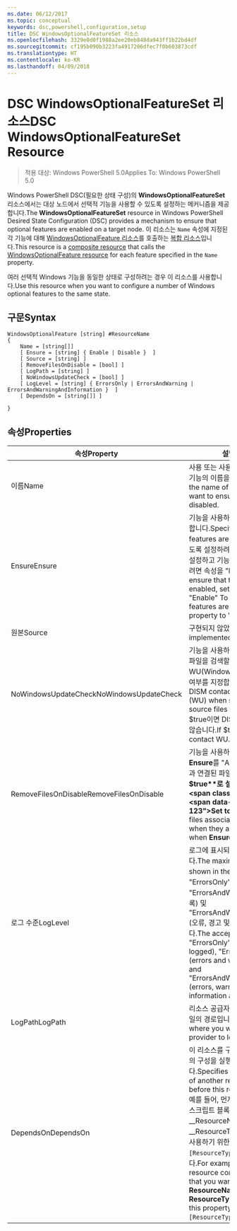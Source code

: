```yaml
---
ms.date: 06/12/2017
ms.topic: conceptual
keywords: dsc,powershell,configuration,setup
title: DSC WindowsOptionalFeatureSet 리소스
ms.openlocfilehash: 3329e0d0f1988a2ee20eb848da943ff1b22bd4df
ms.sourcegitcommit: cf195b090b3223fa4917206dfec7f0b603873cdf
ms.translationtype: HT
ms.contentlocale: ko-KR
ms.lasthandoff: 04/09/2018
---
```

# <a name="dsc-windowsoptionalfeatureset-resource"></a><span data-ttu-id="22d26-103">DSC WindowsOptionalFeatureSet 리소스</span><span class="sxs-lookup"><span data-stu-id="22d26-103">DSC WindowsOptionalFeatureSet Resource</span></span>

> <span data-ttu-id="22d26-104">적용 대상: Windows PowerShell 5.0</span><span class="sxs-lookup"><span data-stu-id="22d26-104">Applies To: Windows PowerShell 5.0</span></span>

<span data-ttu-id="22d26-105">Windows PowerShell DSC(필요한 상태 구성)의 **WindowsOptionalFeatureSet** 리소스에서는 대상 노드에서 선택적 기능을 사용할 수 있도록 설정하는 메커니즘을 제공합니다.</span><span class="sxs-lookup"><span data-stu-id="22d26-105">The **WindowsOptionalFeatureSet** resource in Windows PowerShell Desired State Configuration (DSC) provides a mechanism to ensure that optional features are enabled on a target node.</span></span>
<span data-ttu-id="22d26-106">이 리소스는 `Name` 속성에 지정된 각 기능에 대해 [WindowsOptionalFeature 리소스](windowsOptionalFeatureResource.md)를 호출하는 [복합 리소스](authoringResourceComposite.md)입니다.</span><span class="sxs-lookup"><span data-stu-id="22d26-106">This resource is a [composite resource](authoringResourceComposite.md) that calls the [WindowsOptionalFeature resource](windowsOptionalFeatureResource.md) for each feature specified in the `Name` property.</span></span>

<span data-ttu-id="22d26-107">여러 선택적 Windows 기능을 동일한 상태로 구성하려는 경우 이 리소스를 사용합니다.</span><span class="sxs-lookup"><span data-stu-id="22d26-107">Use this resource when you want to configure a number of Windows optional features to the same state.</span></span>

## <a name="syntax"></a><span data-ttu-id="22d26-108">구문</span><span class="sxs-lookup"><span data-stu-id="22d26-108">Syntax</span></span>

```
WindowsOptionalFeature [string] #ResourceName
{
    Name = [string[]]
    [ Ensure = [string] { Enable | Disable }  ]
    [ Source = [string] ]
    [ RemoveFilesOnDisable = [bool] ]
    [ LogPath = [string] ]
    [ NoWindowsUpdateCheck = [bool] ]
    [ LogLevel = [string] { ErrorsOnly | ErrorsAndWarning | ErrorsAndWarningAndInformation }  ]
    [ DependsOn = [string[]] ]

}
```

## <a name="properties"></a><span data-ttu-id="22d26-109">속성</span><span class="sxs-lookup"><span data-stu-id="22d26-109">Properties</span></span>

|  <span data-ttu-id="22d26-110">속성</span><span class="sxs-lookup"><span data-stu-id="22d26-110">Property</span></span>  |  <span data-ttu-id="22d26-111">설명</span><span class="sxs-lookup"><span data-stu-id="22d26-111">Description</span></span>   |
|---|---|
| <span data-ttu-id="22d26-112">이름</span><span class="sxs-lookup"><span data-stu-id="22d26-112">Name</span></span>| <span data-ttu-id="22d26-113">사용 또는 사용하지 않도록 설정하려는 기능의 이름을 나타냅니다.</span><span class="sxs-lookup"><span data-stu-id="22d26-113">Indicates the name of the features that you want to ensure are enabled or disabled.</span></span>|
| <span data-ttu-id="22d26-114">Ensure</span><span class="sxs-lookup"><span data-stu-id="22d26-114">Ensure</span></span>| <span data-ttu-id="22d26-115">기능을 사용하도록 설정할지 여부를 지정합니다.</span><span class="sxs-lookup"><span data-stu-id="22d26-115">Specifies whether the features are enabled.</span></span> <span data-ttu-id="22d26-116">기능을 사용하도록 설정하려면 이 속성을 "Enable"로 설정하고 기능을 사용하지 않도록 설정하려면 속성을 "Disable"로 설정합니다.</span><span class="sxs-lookup"><span data-stu-id="22d26-116">To ensure that the features are enabled, set this property to "Enable" To ensure that the features are disabled, set the property to "Disable".</span></span>|
| <span data-ttu-id="22d26-117">원본</span><span class="sxs-lookup"><span data-stu-id="22d26-117">Source</span></span>| <span data-ttu-id="22d26-118">구현되지 않았습니다.</span><span class="sxs-lookup"><span data-stu-id="22d26-118">Not implemented.</span></span>|
| <span data-ttu-id="22d26-119">NoWindowsUpdateCheck</span><span class="sxs-lookup"><span data-stu-id="22d26-119">NoWindowsUpdateCheck</span></span>| <span data-ttu-id="22d26-120">기능을 사용하도록 설정하기 위해 원본 파일을 검색할 때 DISM에서 WU(Windows 업데이트)에 연결하는지 여부를 지정합니다.</span><span class="sxs-lookup"><span data-stu-id="22d26-120">Specifies whether DISM contacts Windows Update (WU) when searching for the source files to enable features.</span></span> <span data-ttu-id="22d26-121">$true이면 DISM에서 WU에 연결하지 않습니다.</span><span class="sxs-lookup"><span data-stu-id="22d26-121">If $true, DISM does not contact WU.</span></span>|
| <span data-ttu-id="22d26-122">RemoveFilesOnDisable</span><span class="sxs-lookup"><span data-stu-id="22d26-122">RemoveFilesOnDisable</span></span>| <span data-ttu-id="22d26-123">기능을 사용하지 않도록 설정할 때(즉, **Ensure**를 "Absent"로 설정할 때) 기능과 연결된 파일을 모두 제거하려면 **$true**로 설정합니다.</span><span class="sxs-lookup"><span data-stu-id="22d26-123">Set to **$true** to remove all files associated with the features when they are disabled (that is, when **Ensure** is set to "Absent").</span></span>|
| <span data-ttu-id="22d26-124">로그 수준</span><span class="sxs-lookup"><span data-stu-id="22d26-124">LogLevel</span></span>| <span data-ttu-id="22d26-125">로그에 표시되는 최대 출력 수준입니다.</span><span class="sxs-lookup"><span data-stu-id="22d26-125">The maximum output level shown in the logs.</span></span> <span data-ttu-id="22d26-126">사용 가능한 값은 "ErrorsOnly"(오류만 기록), "ErrorsAndWarning"(오류와 경고 기록) 및 "ErrorsAndWarningAndInformation"(오류, 경고 및 디버그 정보 기록)입니다.</span><span class="sxs-lookup"><span data-stu-id="22d26-126">The accepted values are: "ErrorsOnly" (only errors are logged), "ErrorsAndWarning" (errors and warnings are logged), and "ErrorsAndWarningAndInformation" (errors, warnings, and debug information are logged).</span></span>|
| <span data-ttu-id="22d26-127">LogPath</span><span class="sxs-lookup"><span data-stu-id="22d26-127">LogPath</span></span>| <span data-ttu-id="22d26-128">리소스 공급자가 작업을 기록할 로그 파일의 경로입니다.</span><span class="sxs-lookup"><span data-stu-id="22d26-128">The path to a log file where you want the resource provider to log the operation.</span></span>|
| <span data-ttu-id="22d26-129">DependsOn</span><span class="sxs-lookup"><span data-stu-id="22d26-129">DependsOn</span></span>| <span data-ttu-id="22d26-130">이 리소스를 구성하기 전에 다른 리소스의 구성을 실행해야 함을 지정합니다.</span><span class="sxs-lookup"><span data-stu-id="22d26-130">Specifies that the configuration of another resource must run before this resource is configured.</span></span> <span data-ttu-id="22d26-131">예를 들어, 먼저 실행하려는 리소스 구성 스크립트 블록의 ID가 __ResourceName__이고 해당 형식이 __ResourceType__일 경우, 이 속성을 사용하기 위한 구문은 `DependsOn = "[ResourceType]ResourceName"`입니다.</span><span class="sxs-lookup"><span data-stu-id="22d26-131">For example, if the ID of the resource configuration script block that you want to run first is __ResourceName__ and its type is __ResourceType__, the syntax for using this property is `DependsOn = "[ResourceType]ResourceName"`.</span></span>|